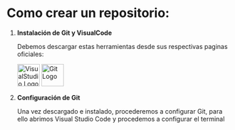 # **Como crear un repositorio:**  
  
1.  **Instalación de Git y VisualCode**

	Debemos descargar estas herramientas desde sus respectivas paginas oficiales:  

    <a  href="https://code.visualstudio.com/"><img  src="https://upload.wikimedia.org/wikipedia/commons/thumb/9/9a/Visual_Studio_Code_1.35_icon.svg/2048px-Visual_Studio_Code_1.35_icon.svg.png"  alt="VisualStudio Logo"  width="50"  height="50"/></a> <a href="https://git-scm.com/downloads"><img src="https://upload.wikimedia.org/wikipedia/commons/thumb/3/3f/Git_icon.svg/2048px-Git_icon.svg.png" alt="Git Logo" width="50"  height="50"/></a>

  

  

2.  **Configuración de Git**

	Una vez descargado e instalado, procederemos a configurar Git, para ello abrimos Visual Studio Code y procedemos a configurar el terminal